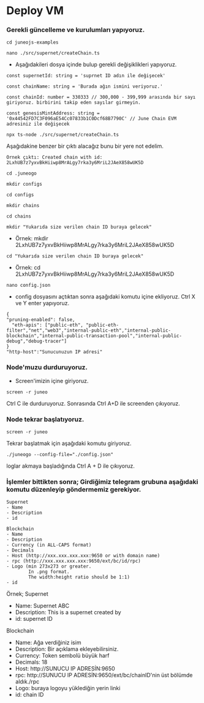 # Deploy VM
### Gerekli güncelleme ve kurulumları yapıyoruz.

```
cd juneojs-examples
```

```
nano ./src/supernet/createChain.ts
```
* Aşağıdakileri dosya içinde bulup gerekli değişiklikleri yapıyoruz.

```
const supernetId: string = 'suprnet ID adın ile değişecek' 

const chainName: string = 'Burada ağın ismini veriyoruz.'

const chainId: number = 330333 // 300,000 - 399,999 arasında bir sayı giriyoruz. birbirini takip eden sayılar girmeyin.

const genesisMintAddress: string = '0x44542FD7C3F096aE54Cc07833b1C0Dcf68B7790C' // June Chain EVM adresiniz ile değişecek
```
```
npx ts-node ./src/supernet/createChain.ts
```
Aşağıdakine benzer bir çıktı alacağız bunu bir yere not edelim.
```
Örnek çıktı: Created chain with id: 2LxhUB7z7yxvBkHiiwp8MrALgy7rka3y6MriL2JAeX858wUK5D
```


```
cd .juneogo
```
```
mkdir configs
```
```
cd configs
```
```
mkdir chains
```
```
cd chains
```

```
mkdir "Yukarıda size verilen chain ID buraya gelecek"
```
* Örnek: mkdir 2LxhUB7z7yxvBkHiiwp8MrALgy7rka3y6MriL2JAeX858wUK5D
```
cd "Yukarıda size verilen chain ID buraya gelecek"
```
* Örnek: cd 2LxhUB7z7yxvBkHiiwp8MrALgy7rka3y6MriL2JAeX858wUK5D


```
nano config.json
```
* config dosyasını açtıktan sonra aşağıdaki komutu içine ekliyoruz. Ctrl X ve Y enter yapıyoruz.
```
{
"pruning-enabled": false,
  "eth-apis": ["public-eth", "public-eth-filter","net","web3","internal-public-eth","internal-public-blockchain","internal-public-transaction-pool","internal-public-debug","debug-tracer"]
}
"http-host":"Sunucunuzun IP adresi"
```

### Node'muzu durduruyoruz.

* Screen'imizin içine giriyoruz.
```
screen -r juneo
```
Ctrl C ile durduruyoruz.
Sonrasında Ctrl A+D ile screenden çıkıyoruz.


### Node tekrar başlatıyoruz.

```
screen -r juneo
```

Tekrar başlatmak için aşağıdaki komutu giriyoruz.
```
./juneogo --config-file="./config.json"
```
loglar akmaya başladığında Ctrl A + D ile çıkıyoruz. 

### İşlemler bittikten sonra; Girdiğimiz telegram grubuna aşağıdaki komutu düzenleyip göndermemiz gerekiyor.
```
Supernet
- Name
- Description
- id

Blockchain
- Name 
- Description 
- Currency (in ALL-CAPS format)
- Decimals 
- Host (http://xxx.xxx.xxx.xxx:9650 or with domain name) 
- rpc (http://xxx.xxx.xxx.xxx:9650/ext/bc/id/rpc)
- Logo (min 273x273 or greater.
        In .png format. 
        The width:height ratio should be 1:1)
- id
```
Örnek;
Supernet
- Name: Supernet ABC
- Description: This is a supernet created by
- id: supernet ID

Blockchain
- Name: Ağa verdiğiniz isim
- Description: Bir açıklama ekleyebilirsiniz. 
- Currency: Token sembolü büyük harf
- Decimals: 18
- Host: http://SUNUCU IP ADRESİN:9650 
- rpc: http://SUNUCU IP ADRESİN:9650/ext/bc/chainID'nin üst bölümde aldık./rpc
- Logo: buraya logoyu yüklediğin yerin linki
- id: chain ID
